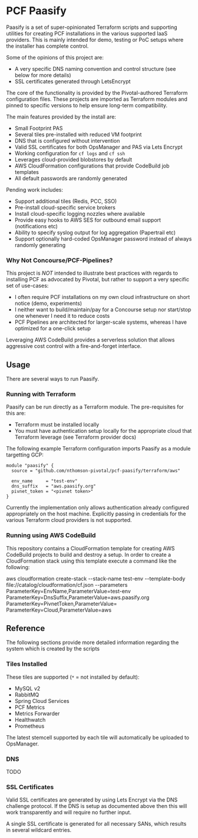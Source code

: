 # PCF Paasify

Paasify is a set of super-opinionated Terraform scripts and supporting utilities for creating PCF installations in the various supported IaaS providers. This is mainly intended for demo, testing or PoC setups where the installer has complete control.

Some of the opinions of this project are:

- A very specific DNS naming convention and control structure (see below for more details)
- SSL certificates generated through LetsEncrypt

The core of the functionality is provided by the Pivotal-authored Terraform configuration files. These projects are imported as Terraform modules and pinned to specific versions to help ensure long-term compatibility.

The main features provided by the install are:

- Small Footprint PAS
- Several tiles pre-installed with reduced VM footprint
- DNS that is configured without intervention
- Valid SSL certificates for both OpsManager and PAS via Lets Encrypt
- Working configuration for `cf logs` and `cf ssh`
- Leverages cloud-provided blobstores by default
- AWS CloudFormation configurations that provide CodeBuild job templates
- All default passwords are randomly generated

Pending work includes:

- Support additional tiles (Redis, PCC, SSO)
- Pre-install cloud-specific service brokers
- Install cloud-specific logging nozzles where available
- Provide easy hooks to AWS SES for outbound email support (notifications etc)
- Ability to specify syslog output for log aggregation (Papertrail etc)
- Support optionally hard-coded OpsManager password instead of always randomly generating

### Why Not Concourse/PCF-Pipelines?

This project is *NOT* intended to illustrate best practices with regards to installing PCF as advocated by Pivotal, but rather to support a very specific set of use-cases:

- I often require PCF installations on my own cloud infrastructure on short notice (demo, experiments)
- I neither want to build/maintain/pay for a Concourse setup nor start/stop one whenever I need it to reduce costs
- PCF Pipelines are architected for larger-scale systems, whereas I have optimized for a one-click setup

Leveraging AWS CodeBuild provides a serverless solution that allows aggressive cost control with a fire-and-forget interface.

## Usage

There are several ways to run Paasify.

### Running with Terraform

Paasify can be run directly as a Terraform module. The pre-requisites for this are:

- Terraform must be installed locally
- You must have authentication setup locally for the appropriate cloud that Terraform leverage (see Terraform provider docs)

The following example Terraform configuration imports Paasify as a module targetting GCP:

```
module "paasify" {
  source = "github.com/nthomson-pivotal/pcf-paasify/terraform/aws"

  env_name     = "test-env"
  dns_suffix   = "aws.paasify.org"
  pivnet_token = "<pivnet token>"
}
```

Currently the implementation only allows authentication already configured appropriately on the host machine. Explicitly passing in credentials for the various Terraform cloud providers is not supported.

### Running using AWS CodeBuild

This repository contains a CloudFormation template for creating AWS CodeBuild projects to build and destroy a setup. In order to create a CloudFormation stack using this template execute a command like the following:

aws cloudformation create-stack --stack-name test-env --template-body file://catalog/cloudformation/cf.json --parameters ParameterKey=EnvName,ParameterValue=test-env ParameterKey=DnsSuffix,ParameterValue=aws.paasify.org ParameterKey=PivnetToken,ParameterValue=<pivnet token> ParameterKey=Cloud,ParameterValue=aws

## Reference

The following sections provide more detailed information regarding the system which is created by the scripts

### Tiles Installed

These tiles are supported (`*` = not installed by default):

- MySQL v2
- RabbitMQ
- Spring Cloud Services
- PCF Metrics
- Metrics Forwarder
- Healthwatch
- Prometheus

The latest stemcell supported by each tile will automatically be uploaded to OpsManager.

### DNS

TODO

### SSL Certificates

Valid SSL certificates are generated by using Lets Encrypt via the DNS challenge protocol. If the DNS is setup as documented above then this will work transparently and will require no further input.

A single SSL certificate is generated for all necessary SANs, which results in several wildcard entries.